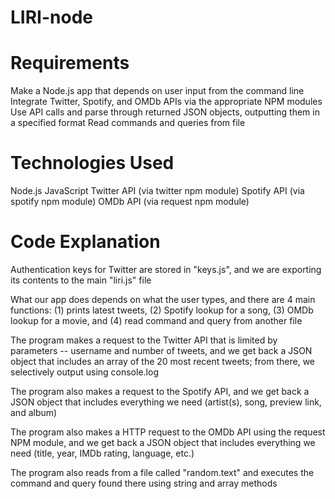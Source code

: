 # LIRI-node

# Requirements

Make a Node.js app that depends on user input from the command line
Integrate Twitter, Spotify, and OMDb APIs via the appropriate NPM modules
Use API calls and parse through returned JSON objects, outputting them in a specified format
Read commands and queries from file

# Technologies Used

Node.js
JavaScript
Twitter API (via twitter npm module)
Spotify API (via spotify npm module)
OMDb API (via request npm module)

# Code Explanation

Authentication keys for Twitter are stored in "keys.js", and we are exporting its contents to the main "liri.js" file

What our app does depends on what the user types, and there are 4 main functions: (1) prints latest tweets, (2) Spotify lookup for a song, (3) OMDb lookup for a movie, and (4) read command and query from another file

The program makes a request to the Twitter API that is limited by parameters -- username and number of tweets, and we get back a JSON object that includes an array of the 20 most recent tweets; from there, we selectively output using console.log

The program also makes a request to the Spotify API, and we get back a JSON object that includes everything we need (artist(s), song, preview link, and album)

The program also makes a HTTP request to the OMDb API using the request NPM module, and we get back a JSON object that includes everything we need (title, year, IMDb rating, language, etc.)

The program also reads from a file called "random.text" and executes the command and query found there using string and array methods
